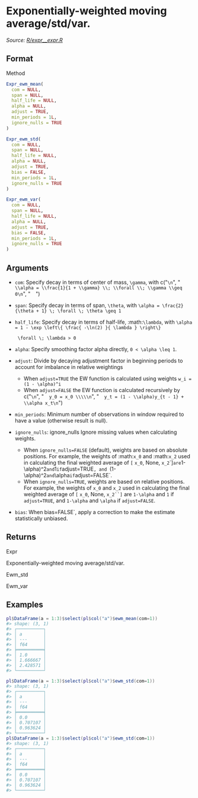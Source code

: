 # Exponentially-weighted moving average/std/var.

*Source: [R/expr__expr.R](https://github.com/pola-rs/r-polars/tree/main/R/expr__expr.R)*

## Format

Method

```r
Expr_ewm_mean(
  com = NULL,
  span = NULL,
  half_life = NULL,
  alpha = NULL,
  adjust = TRUE,
  min_periods = 1L,
  ignore_nulls = TRUE
)

Expr_ewm_std(
  com = NULL,
  span = NULL,
  half_life = NULL,
  alpha = NULL,
  adjust = TRUE,
  bias = FALSE,
  min_periods = 1L,
  ignore_nulls = TRUE
)

Expr_ewm_var(
  com = NULL,
  span = NULL,
  half_life = NULL,
  alpha = NULL,
  adjust = TRUE,
  bias = FALSE,
  min_periods = 1L,
  ignore_nulls = TRUE
)
```

## Arguments

- `com`: Specify decay in terms of center of mass, `\gamma`, with c("`\n`", "`  \\alpha = \\frac{1}{1 + \\gamma} \\; \\forall \\; \\gamma \\geq 0\n`", "`  `")
- `span`: Specify decay in terms of span, `\theta`, with `\alpha = \frac{2}{\theta + 1} \; \forall \; \theta \geq 1 `
- `half_life`: Specify decay in terms of half-life, :math:`\lambda`, with ` \alpha = 1 - \exp \left\{ \frac{ -\ln(2) }{ \lambda } \right\} `
    
    ` \forall \; \lambda > 0`
- `alpha`: Specify smoothing factor alpha directly, `0 < \alpha \leq 1`.
- `adjust`: Divide by decaying adjustment factor in beginning periods to account for imbalance in relative weightings
    
     * When `adjust=TRUE` the EW function is calculated using weights `w_i = (1 - \alpha)^i  `
     * When `adjust=FALSE` the EW function is calculated recursively by c("`\n`", "`  y_0 = x_0 \\\\\n`", "`  y_t = (1 - \\alpha)y_{t - 1} + \\alpha x_t\n`")
- `min_periods`: Minimum number of observations in window required to have a value (otherwise result is null).
- `ignore_nulls`: ignore_nulls Ignore missing values when calculating weights.
    
     * When `ignore_nulls=FALSE` (default), weights are based on absolute positions. For example, the weights of :math:`x_0` and :math:`x_2` used in calculating the final weighted average of `[`  `x_0`, None, `x_2`\`]` are `1-\alpha)^2` and `1` if `adjust=TRUE`, and `(1-\alpha)^2` and `\alpha` if `adjust=FALSE`.
     * When `ignore_nulls=TRUE`, weights are based on relative positions. For example, the weights of `x_0` and `x_2` used in calculating the final weighted average of `[`  `x_0`, None, `x_2``]` are `1-\alpha` and `1` if `adjust=TRUE`, and `1-\alpha` and `\alpha` if `adjust=FALSE`.
- `bias`: When bias=FALSE`, apply a correction to make the estimate statistically unbiased.

## Returns

Expr

Exponentially-weighted moving average/std/var.

Ewm_std

Ewm_var

## Examples

<pre class='r-example'><code><span class='r-in'><span><span class='va'>pl</span><span class='op'>$</span><span class='fu'>DataFrame</span><span class='op'>(</span>a <span class='op'>=</span> <span class='fl'>1</span><span class='op'>:</span><span class='fl'>3</span><span class='op'>)</span><span class='op'>$</span><span class='fu'>select</span><span class='op'>(</span><span class='va'>pl</span><span class='op'>$</span><span class='fu'>col</span><span class='op'>(</span><span class='st'>"a"</span><span class='op'>)</span><span class='op'>$</span><span class='fu'>ewm_mean</span><span class='op'>(</span>com<span class='op'>=</span><span class='fl'>1</span><span class='op'>)</span><span class='op'>)</span></span></span>
<span class='r-out co'><span class='r-pr'>#&gt;</span> shape: (3, 1)</span>
<span class='r-out co'><span class='r-pr'>#&gt;</span> ┌──────────┐</span>
<span class='r-out co'><span class='r-pr'>#&gt;</span> │ a        │</span>
<span class='r-out co'><span class='r-pr'>#&gt;</span> │ ---      │</span>
<span class='r-out co'><span class='r-pr'>#&gt;</span> │ f64      │</span>
<span class='r-out co'><span class='r-pr'>#&gt;</span> ╞══════════╡</span>
<span class='r-out co'><span class='r-pr'>#&gt;</span> │ 1.0      │</span>
<span class='r-out co'><span class='r-pr'>#&gt;</span> │ 1.666667 │</span>
<span class='r-out co'><span class='r-pr'>#&gt;</span> │ 2.428571 │</span>
<span class='r-out co'><span class='r-pr'>#&gt;</span> └──────────┘</span>
<span class='r-in'><span></span></span>
<span class='r-in'><span><span class='va'>pl</span><span class='op'>$</span><span class='fu'>DataFrame</span><span class='op'>(</span>a <span class='op'>=</span> <span class='fl'>1</span><span class='op'>:</span><span class='fl'>3</span><span class='op'>)</span><span class='op'>$</span><span class='fu'>select</span><span class='op'>(</span><span class='va'>pl</span><span class='op'>$</span><span class='fu'>col</span><span class='op'>(</span><span class='st'>"a"</span><span class='op'>)</span><span class='op'>$</span><span class='fu'>ewm_std</span><span class='op'>(</span>com<span class='op'>=</span><span class='fl'>1</span><span class='op'>)</span><span class='op'>)</span></span></span>
<span class='r-out co'><span class='r-pr'>#&gt;</span> shape: (3, 1)</span>
<span class='r-out co'><span class='r-pr'>#&gt;</span> ┌──────────┐</span>
<span class='r-out co'><span class='r-pr'>#&gt;</span> │ a        │</span>
<span class='r-out co'><span class='r-pr'>#&gt;</span> │ ---      │</span>
<span class='r-out co'><span class='r-pr'>#&gt;</span> │ f64      │</span>
<span class='r-out co'><span class='r-pr'>#&gt;</span> ╞══════════╡</span>
<span class='r-out co'><span class='r-pr'>#&gt;</span> │ 0.0      │</span>
<span class='r-out co'><span class='r-pr'>#&gt;</span> │ 0.707107 │</span>
<span class='r-out co'><span class='r-pr'>#&gt;</span> │ 0.963624 │</span>
<span class='r-out co'><span class='r-pr'>#&gt;</span> └──────────┘</span>
<span class='r-in'><span><span class='va'>pl</span><span class='op'>$</span><span class='fu'>DataFrame</span><span class='op'>(</span>a <span class='op'>=</span> <span class='fl'>1</span><span class='op'>:</span><span class='fl'>3</span><span class='op'>)</span><span class='op'>$</span><span class='fu'>select</span><span class='op'>(</span><span class='va'>pl</span><span class='op'>$</span><span class='fu'>col</span><span class='op'>(</span><span class='st'>"a"</span><span class='op'>)</span><span class='op'>$</span><span class='fu'>ewm_std</span><span class='op'>(</span>com<span class='op'>=</span><span class='fl'>1</span><span class='op'>)</span><span class='op'>)</span></span></span>
<span class='r-out co'><span class='r-pr'>#&gt;</span> shape: (3, 1)</span>
<span class='r-out co'><span class='r-pr'>#&gt;</span> ┌──────────┐</span>
<span class='r-out co'><span class='r-pr'>#&gt;</span> │ a        │</span>
<span class='r-out co'><span class='r-pr'>#&gt;</span> │ ---      │</span>
<span class='r-out co'><span class='r-pr'>#&gt;</span> │ f64      │</span>
<span class='r-out co'><span class='r-pr'>#&gt;</span> ╞══════════╡</span>
<span class='r-out co'><span class='r-pr'>#&gt;</span> │ 0.0      │</span>
<span class='r-out co'><span class='r-pr'>#&gt;</span> │ 0.707107 │</span>
<span class='r-out co'><span class='r-pr'>#&gt;</span> │ 0.963624 │</span>
<span class='r-out co'><span class='r-pr'>#&gt;</span> └──────────┘</span>
 </code></pre>